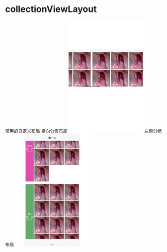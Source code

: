 # collectionViewLayout
常用的自定义布局
横向分页布局
![image](https://github.com/jinboWeng/collectionViewLayout/blob/master/CollectionViewLayout/WHorizPagingLayout.gif)
左侧分组布局
![image](https://github.com/jinboWeng/collectionViewLayout/blob/master/CollectionViewLayout/WSideGroupLayout.gif)
